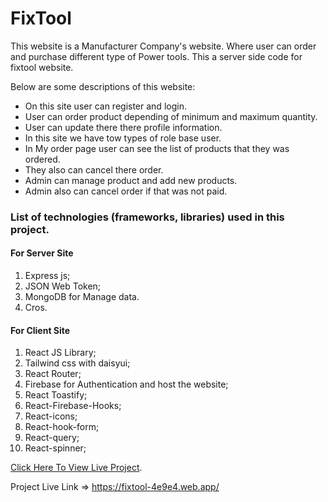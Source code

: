 # FixTool
This website is a Manufacturer Company's website. Where user can order and purchase different type of Power tools. This a server side code for fixtool website.

Below are some descriptions of this website:

* On this site user can register and login.
* User can order product depending of minimum and maximum quantity.
* User can update there there profile information.
* In this site we have tow types of role base user.
* In My order page user can see the list of products that they was ordered.
* They also can cancel there order. 
* Admin can manage product and add new products.
* Admin also can cancel order if that was not paid.

### List of technologies (frameworks, libraries) used in this project.

#### For Server Site
1. Express js;
2. JSON Web Token;
3. MongoDB for Manage data.
4. Cros.

#### For Client Site

1. React JS Library;
2. Tailwind css with daisyui;
3. React Router;
4. Firebase for Authentication and host the website;
5. React Toastify;
6. React-Firebase-Hooks;
7. React-icons;
8. React-hook-form;
9. React-query;
10. React-spinner;


[Click Here To View Live Project](https://fixtool-4e9e4.web.app/).

Project Live Link => https://fixtool-4e9e4.web.app/